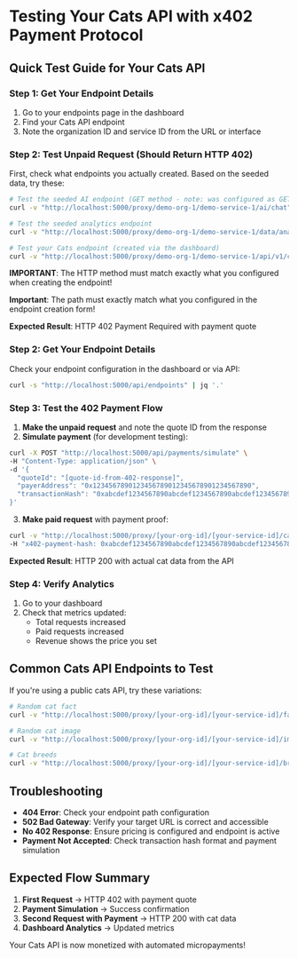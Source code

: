 # Testing Your Cats API with x402 Payment Protocol

## Quick Test Guide for Your Cats API

### Step 1: Get Your Endpoint Details

1. Go to your endpoints page in the dashboard
2. Find your Cats API endpoint 
3. Note the organization ID and service ID from the URL or interface

### Step 2: Test Unpaid Request (Should Return HTTP 402)

First, check what endpoints you actually created. Based on the seeded data, try these:

```bash
# Test the seeded AI endpoint (GET method - note: was configured as GET, not POST!)
curl -v "http://localhost:5000/proxy/demo-org-1/demo-service-1/ai/chat"

# Test the seeded analytics endpoint  
curl -v "http://localhost:5000/proxy/demo-org-1/demo-service-1/data/analytics"

# Test your Cats endpoint (created via the dashboard)
curl -v "http://localhost:5000/proxy/demo-org-1/demo-service-1/api/v1/cats"
```

**IMPORTANT**: The HTTP method must match exactly what you configured when creating the endpoint!

**Important**: The path must exactly match what you configured in the endpoint creation form!

**Expected Result**: HTTP 402 Payment Required with payment quote

### Step 2: Get Your Endpoint Details

Check your endpoint configuration in the dashboard or via API:
```bash
curl -s "http://localhost:5000/api/endpoints" | jq '.'
```

### Step 3: Test the 402 Payment Flow

1. **Make the unpaid request** and note the quote ID from the response
2. **Simulate payment** (for development testing):
```bash
curl -X POST "http://localhost:5000/api/payments/simulate" \
-H "Content-Type: application/json" \
-d '{
  "quoteId": "[quote-id-from-402-response]",
  "payerAddress": "0x1234567890123456789012345678901234567890",
  "transactionHash": "0xabcdef1234567890abcdef1234567890abcdef1234567890abcdef1234567890"
}'
```

3. **Make paid request** with payment proof:
```bash
curl -v "http://localhost:5000/proxy/[your-org-id]/[your-service-id]/cats" \
-H "x402-payment-hash: 0xabcdef1234567890abcdef1234567890abcdef1234567890abcdef1234567890"
```

**Expected Result**: HTTP 200 with actual cat data from the API

### Step 4: Verify Analytics

1. Go to your dashboard
2. Check that metrics updated:
   - Total requests increased
   - Paid requests increased 
   - Revenue shows the price you set

## Common Cats API Endpoints to Test

If you're using a public cats API, try these variations:

```bash
# Random cat fact
curl -v "http://localhost:5000/proxy/[your-org-id]/[your-service-id]/fact"

# Random cat image
curl -v "http://localhost:5000/proxy/[your-org-id]/[your-service-id]/image"

# Cat breeds
curl -v "http://localhost:5000/proxy/[your-org-id]/[your-service-id]/breeds"
```

## Troubleshooting

- **404 Error**: Check your endpoint path configuration
- **502 Bad Gateway**: Verify your target URL is correct and accessible
- **No 402 Response**: Ensure pricing is configured and endpoint is active
- **Payment Not Accepted**: Check transaction hash format and payment simulation

## Expected Flow Summary

1. **First Request** → HTTP 402 with payment quote
2. **Payment Simulation** → Success confirmation  
3. **Second Request with Payment** → HTTP 200 with cat data
4. **Dashboard Analytics** → Updated metrics

Your Cats API is now monetized with automated micropayments!